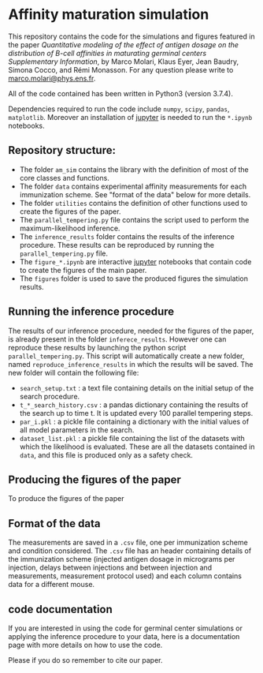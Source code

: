 # Affinity maturation simulation

This repository contains the code for the simulations and figures featured in the paper *Quantitative modeling of the effect of antigen dosage on the distribution of B-cell affinities in maturating germinal centers Supplementary Information*, by Marco Molari, Klaus Eyer, Jean Baudry, Simona Cocco, and Rémi Monasson.
For any question please write to <marco.molari@phys.ens.fr>.

All of the code contained has been written in Python3 (version 3.7.4).

Dependencies required to run the code include `numpy`, `scipy`, `pandas`, `matplotlib`. Moreover an installation of [jupyter](https://jupyter.org) is needed to run the `*.ipynb` notebooks.

## Repository structure:

- The folder `am_sim` contains the library with the definition of most of the core classes and functions.
- The folder `data` contains experimental affinity measurements for each immunization scheme. See "format of the data" below for more details.
- The folder `utilities` contains the definition of other functions used to create the figures of the paper.
- The `parallel_tempering.py` file contains the script used to perform the maximum-likelihood inference.
- The `inference_results` folder contains the results of the inference procedure. These results can be reproduced by running the `parallel_tempering.py` file.
- The `figure_*.ipynb` are interactive [jupyter](https://jupyter.org) notebooks that contain code to create the figures of the main paper.
- The `figures` folder is used to save the produced figures the simulation results.

## Running the inference procedure

The results of our inference procedure, needed for the figures of the paper, is already present in the folder `inferece_results`. However one can reproduce these results by launching the python script `parallel_tempering.py`. This script will automatically create a new folder, named `reproduce_inference_results` in which the results will be saved. The new folder will contain the following file:

- `search_setup.txt` : a text file containing details on the initial setup of the search procedure.
- `t_*_search_history.csv` : a pandas dictionary containing the results of the search up to time t. It is updated every 100 parallel tempering steps.
- `par_i.pkl` : a pickle file containing a dictionary with the initial values of all model parameters in the search.
- `dataset_list.pkl` : a pickle file containing the list of the datasets with which the likelihood is evaluated. These are all the datasets contained in `data`, and this file is produced only as a safety check.

## Producing the figures of the paper

To produce the figures of the paper

## Format of the data

The measurements are saved in a `.csv` file, one per immunization scheme and condition considered. The `.csv` file has an header containing details of the immunization scheme (injected antigen dosage in micrograms per injection, delays between injections and between injection and measurements, measurement protocol used) and each column contains data for a different mouse.

## code documentation

If you are interested in using the code for germinal center simulations or applying the inference procedure to your data, here is a documentation page with more details on how to use the code.

Please if you do so remember to cite our paper.
